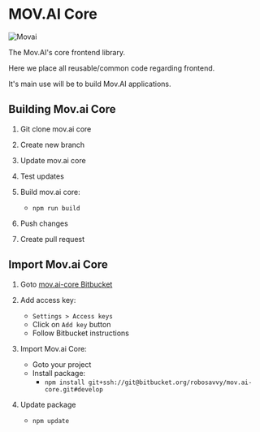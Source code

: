 # MOV.AI Core

![Movai](https://www.mov.ai/wp-content/uploads/2021/06/MOV.AI-logo-3.png)

The Mov.AI's core frontend library.

Here we place all reusable/common code regarding frontend.

It's main use will be to build Mov.AI applications.

## Building Mov.ai Core

1. Git clone mov.ai core

2. Create new branch

3. Update mov.ai core

4. Test updates

5. Build mov.ai core:
   - `npm run build`
6. Push changes

7. Create pull request

## Import Mov.ai Core

1. Goto [mov.ai-core Bitbucket](https://bitbucket.org/robosavvy/mov.ai-core)

2. Add access key:

   - `Settings > Access keys `
   - Click on `Add key` button
   - Follow Bitbucket instructions

3. Import Mov.ai Core:

   - Goto your project
   - Install package:
     - `npm install git+ssh://git@bitbucket.org/robosavvy/mov.ai-core.git#develop`

4. Update package
   - `npm update`
